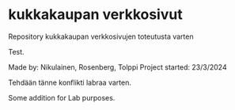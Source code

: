 # kukkakaupan verkkosivut
 Repository kukkakaupan verkkosivujen toteutusta varten

 Test.

Made by: Nikulainen, Rosenberg, Tolppi
Project started: 23/3/2024

Tehdään tänne konflikti labraa varten.

Some addition for Lab purposes.
